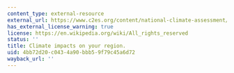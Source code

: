 ```yaml
---
content_type: external-resource
external_url: https://www.c2es.org/content/national-climate-assessment/
has_external_license_warning: true
license: https://en.wikipedia.org/wiki/All_rights_reserved
status: ''
title: Climate impacts on your region.
uid: 4bb72d20-c043-4a90-bbb5-9f79c45a6d72
wayback_url: ''
---
```

